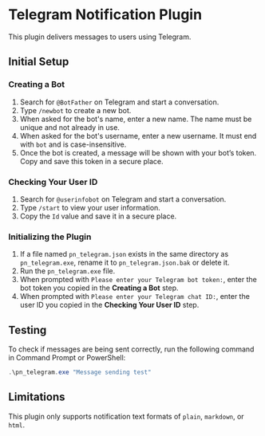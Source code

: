 # Telegram Notification Plugin

This plugin delivers messages to users using Telegram.

## Initial Setup

### Creating a Bot

1. Search for `@BotFather` on Telegram and start a conversation.
2. Type `/newbot` to create a new bot.
3. When asked for the bot's name, enter a new name. The name must be unique and not already in use.
4. When asked for the bot's username, enter a new username. It must end with `bot` and is case-insensitive.
5. Once the bot is created, a message will be shown with your bot’s token. Copy and save this token in a secure place.

### Checking Your User ID

1. Search for `@userinfobot` on Telegram and start a conversation.
2. Type `/start` to view your user information.
3. Copy the `Id` value and save it in a secure place.

### Initializing the Plugin

1. If a file named `pn_telegram.json` exists in the same directory as `pn_telegram.exe`, rename it to `pn_telegram.json.bak` or delete it.
2. Run the `pn_telegram.exe` file.
3. When prompted with `Please enter your Telegram bot token:`, enter the bot token you copied in the **Creating a Bot** step.
4. When prompted with `Please enter your Telegram chat ID:`, enter the user ID you copied in the **Checking Your User ID** step.

## Testing
To check if messages are being sent correctly, run the following command in Command Prompt or PowerShell:

```powershell
.\pn_telegram.exe "Message sending test"
```

## Limitations
This plugin only supports notification text formats of `plain`, `markdown`, or `html`.
